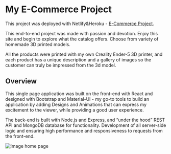 # My E-Commerce Project

This project was deployed with Netlify&Heroku - [E-Commerce Project](https://mern-3d-store.netlify.app/).

This  end-to-end project was made with passion and devotion. Enjoy this site and begin to explore what the catalog offers. Choose from variety of homemade 3D printed models.

All the products were printed with my own Creality Ender-5 3D printer, and each product has a unique description and a gallery of images so the customer can truly be impressed from the 3d model.

## Overview

This single page application was built on the front-end with React and designed with Bootstrap and Material-UI - my go-to tools to build an application by adding Designs and Animations that can express my excitement to the viewer, while providing a good user experience.

The back-end is built with Node.js and Express, and “under the hood” REST API and MongoDB database for functionality. Development of all server-side logic and ensuring high performance and responsiveness to requests from the front-end.

![Image home page](https://i.ibb.co/ggznc7g/home-page.png)



